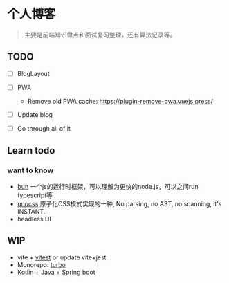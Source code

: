 # 个人博客

> 主要是前端知识盘点和面试复习整理，还有算法记录等。

## TODO

- [ ] BlogLayout
- [ ] PWA
  - Remove old PWA cache: https://plugin-remove-pwa.vuejs.press/
- [ ] Update blog
- [ ] Go through all of it


## Learn todo

### want to know

- [bun](https://bun.sh/) 一个js的运行时框架，可以理解为更快的node.js，可以之间run typescript等
- [unocss](https://github.com/unocss/unocss) 原子化CSS模式实现的一种, No parsing, no AST, no scanning, it's INSTANT.
- headless UI 
## WIP

- vite + [vitest](https://vitest.dev/) or update vite+jest
- Monorepo: [turbo](https://turbo.build/)
- Kotlin + Java + Spring boot
